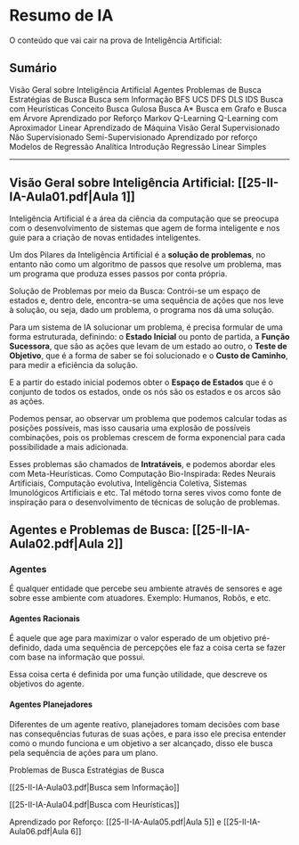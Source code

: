 # Resumo de IA

O conteúdo que vai cair na prova de Inteligência Artificial:

## Sumário

Visão Geral sobre Inteligência Artificial
Agentes
Problemas de Busca
Estratégias de Busca
Busca sem Informação
  BFS
  UCS
  DFS
  DLS
  IDS
Busca com Heurísticas
  Conceito
  Busca Gulosa
  Busca A*
  Busca em Grafo e Busca em Árvore
Aprendizado por Reforço
  Markov
  Q-Learning
  Q-Learning com Aproximador Linear
Aprendizado de Máquina
  Visão Geral
  Supervisionado
  Não Supervisionado
  Semi-Supervisionado
  Aprendizado por reforço
Modelos de Regressão Analítica
  Introdução
  Regressão Linear Simples

---

## Visão Geral sobre Inteligência Artificial: [[25-II-IA-Aula01.pdf|Aula 1]]

  Inteligência Artificial é a área da ciência da computação que se preocupa com o desenvolvimento de sistemas que agem de forma inteligente e nos guie para a criação de novas entidades inteligentes.

  Um dos Pilares da Inteligência Artificial é a **solução de problemas**, no entanto não como um algoritmo de passos que resolve um problema, mas um programa que produza esses passos por conta própria.

  Solução de Problemas por meio da Busca: Contrói-se um espaço de estados e, dentro dele, encontra-se uma sequência de ações que nos leve à solução, ou seja, dado um problema, o programa nos dá uma solução.

  Para um sistema de IA solucionar um problema, é precisa formular de uma forma estruturada, definindo: o **Estado Inicial** ou ponto de partida, a **Função Sucessora**, que são as ações que levam de um estado ao outro, o **Teste de Objetivo**, que é a forma de saber se foi solucionado e o **Custo de Caminho**, para medir a eficiência da solução.

  E a partir do estado inicial podemos obter o **Espaço de Estados** que é o conjunto de todos os estados, onde os nós são os estados e os arcos são as ações.

  Podemos pensar, ao observar um problema que podemos calcular todas as posições possíveis, mas isso causaria uma explosão de possíveis combinações, pois os problemas crescem de forma exponencial para cada possibilidade a mais adicionada.

  Esses problemas são chamados de **Intratáveis**, e podemos abordar eles com Meta-Heurísticas. Como Computação Bio-Inspirada: Redes Neurais Artificiais, Computação evolutiva, Inteligência Coletiva, Sistemas Imunológicos Artificiais e etc. Tal método torna seres vivos como fonte de inspiração para o desenvolvimento de técnicas de solução de problemas.

## Agentes e Problemas de Busca: [[25-II-IA-Aula02.pdf|Aula 2]]

### Agentes

É qualquer entidade que percebe seu ambiente através de sensores e age sobre esse ambiente com atuadores. Exemplo: Humanos, Robôs, e etc.

#### Agentes Racionais

É aquele que age para maximizar o valor esperado de um objetivo pré-definido, dada uma sequência de percepções ele faz a coisa certa se fazer com base na informação que possui.

Essa coisa certa é definida por uma função utilidade, que descreve os objetivos do agente.

#### Agentes Planejadores

Diferentes de um agente reativo, planejadores tomam decisões com base nas consequências futuras de suas ações, e para isso ele precisa entender como o mundo funciona e um objetivo a ser alcançado, disso ele busca pela sequência de ações para um plano.

Problemas de Busca
Estratégias de Busca

[[25-II-IA-Aula03.pdf|Busca sem Informação]]

[[25-II-IA-Aula04.pdf|Busca com Heurísticas]]

Aprendizado por Reforço: [[25-II-IA-Aula05.pdf|Aula 5]] e [[25-II-IA-Aula06.pdf|Aula 6]]


